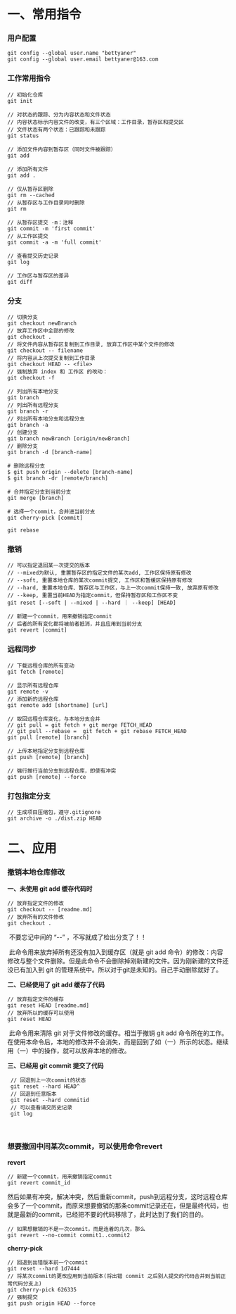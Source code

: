 # 一、常用指令

### 用户配置

```
git config --global user.name "bettyaner"
git config --global user.email bettyaner@163.com
```

### 工作常用指令

```
// 初始化仓库
git init 

// 对状态的跟踪、分为内容状态和文件状态
// 内容状态标示内容文件的改变，有三个区域：工作目录，暂存区和提交区
// 文件状态有两个状态：已跟踪和未跟踪
git status

// 添加文件内容到暂存区（同时文件被跟踪）
git add

// 添加所有文件
git add .

// 仅从暂存区删除
git rm --cached
// 从暂存区与工作目录同时删除
git rm

// 从暂存区提交 -m：注释
git commit -m 'first commit' 
// 从工作区提交
git commit -a -m 'full commit'

// 查看提交历史记录
git log

// 工作区与暂存区的差异
git diff
```

### 分支

```
// 切换分支
git checkout newBranch
// 放弃工作区中全部的修改
git checkout .
// 将文件内容从暂存区复制到工作目录, 放弃工作区中某个文件的修改
git checkout -- filename
// 将内容从上次提交复制到工作目录
git checkout HEAD -- <file> 
// 强制放弃 index 和 工作区 的改动：
git checkout -f

// 列出所有本地分支
git branch
// 列出所有远程分支
git branch -r
// 列出所有本地分支和远程分支
git branch -a
// 创建分支
git branch newBranch [origin/newBranch]
// 删除分支
git branch -d [branch-name]

# 删除远程分支
$ git push origin --delete [branch-name]
$ git branch -dr [remote/branch]

# 合并指定分支到当前分支
git merge [branch]

# 选择一个commit，合并进当前分支
git cherry-pick [commit]

git rebase
```

### 撤销

```
// 可以指定退回某一次提交的版本
// --mixed为默认, 重置暂存区的指定文件的某次add, 工作区保持原有修改
// --soft, 重置本地仓库的某次commit提交, 工作区和暂缓区保持原有修改
// --hard, 重置本地仓库、暂存区与工作区，与上一次commit保持一致, 放弃原有修改
// --keep, 重置当前HEAD为指定commit，但保持暂存区和工作区不变
git reset [--soft | --mixed | --hard ｜ --keep] [HEAD]

// 新建一个commit，用来撤销指定commit
// 后者的所有变化都将被前者抵消，并且应用到当前分支
git revert [commit]
```

### 远程同步

```
// 下载远程仓库的所有变动
git fetch [remote]

// 显示所有远程仓库
git remote -v
// 添加新的远程仓库
git remote add [shortname] [url]

// 取回远程仓库变化，与本地分支合并
// git pull = git fetch + git merge FETCH_HEAD 
// git pull --rebase =  git fetch + git rebase FETCH_HEAD 
git pull [remote] [branch]

// 上传本地指定分支到远程仓库
git push [remote] [branch]

// 强行推行当前分支到远程仓库，即使有冲突
git push [remote] --force
```

### 打包指定分支

```
// 生成项目压缩包，遵守.gitignore
git archive -o ./dist.zip HEAD
```



# 二、应用

### 撤销本地仓库修改

**一、未使用 git add 缓存代码时**

```
// 放弃指定文件的修改
git checkout -- [readme.md]
// 放弃所有的文件修改
git checkout . 
```

​		不要忘记中间的 “--” ，不写就成了检出分支了！！

​		此命令用来放弃掉所有还没有加入到缓存区（就是 git add 命令）的修改：内容修改与整个文件删除。但是此命令不会删除掉刚新建的文件。因为刚新建的文件还没已有加入到 git 的管理系统中。所以对于git是未知的。自己手动删除就好了。

**二、已经使用了 git add 缓存了代码**

```
// 放弃指定文件的缓存
git reset HEAD [readme.md]
// 放弃所以的缓存可以使用
git reset HEAD
```

​		此命令用来清除 git 对于文件修改的缓存。相当于撤销 git add 命令所在的工作。在使用本命令后，本地的修改并不会消失，而是回到了如（一）所示的状态。继续用（一）中的操作，就可以放弃本地的修改。

**三、已经用 git commit 提交了代码**

```
 // 回退到上一次commit的状态
 git reset --hard HEAD^
 // 回退到任意版本
 git reset --hard commitid
 // 可以查看请交历史记录 
 git log 
```

​	

### 想要撤回中间某次commit，可以使用命令revert

**revert**

```undefined
// 新建一个commit，用来撤销指定commit
git revert commit_id
```

​		然后如果有冲突，解决冲突，然后重新commit，push到远程分支，这时远程仓库会多了一个commit，而原来想要撤销的那条commit记录还在，但是最终代码，也就是最新的commit，已经把不要的代码移除了，此时达到了我们的目的。

```
// 如果想撤销的不是一次commit，而是连着的几次，那么
git revert --no-commit commit1..commit2
```

**cherry-pick**

```
// 回退到出错版本前一个commit
git reset --hard 1d7444
// 将某次commit的更改应用到当前版本(将出错 commit 之后别人提交的代码合并到当前正常代码分支上)
git cherry-pick 626335
// 强制提交
git push origin HEAD --force
```